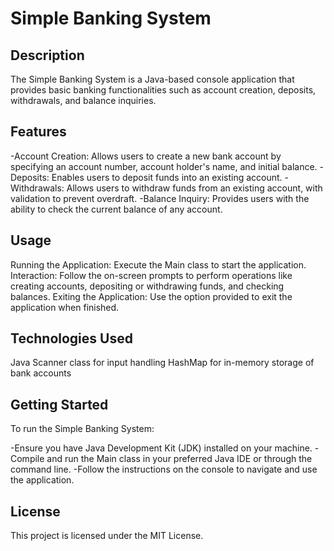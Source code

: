 # Simple Banking System

## Description
The Simple Banking System is a Java-based console application that provides basic banking functionalities such as account creation, deposits, withdrawals, and balance inquiries.

## Features
-Account Creation: Allows users to create a new bank account by specifying an account number, account holder's name, and initial balance.
-Deposits: Enables users to deposit funds into an existing account.
-Withdrawals: Allows users to withdraw funds from an existing account, with validation to prevent overdraft.
-Balance Inquiry: Provides users with the ability to check the current balance of any account.

## Usage
Running the Application: Execute the Main class to start the application.
Interaction: Follow the on-screen prompts to perform operations like creating accounts, depositing or withdrawing funds, and checking balances.
Exiting the Application: Use the option provided to exit the application when finished.

## Technologies Used
Java
Scanner class for input handling
HashMap for in-memory storage of bank accounts

## Getting Started
To run the Simple Banking System:

-Ensure you have Java Development Kit (JDK) installed on your machine.
-Compile and run the Main class in your preferred Java IDE or through the command line.
-Follow the instructions on the console to navigate and use the application.

## License
This project is licensed under the MIT License.
